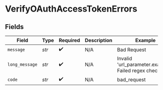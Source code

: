 # VerifyOAuthAccessTokenErrors


## Fields

| Field                                               | Type                                                | Required                                            | Description                                         | Example                                             |
| --------------------------------------------------- | --------------------------------------------------- | --------------------------------------------------- | --------------------------------------------------- | --------------------------------------------------- |
| `message`                                           | *str*                                               | :heavy_check_mark:                                  | N/A                                                 | Bad Request                                         |
| `long_message`                                      | *str*                                               | :heavy_check_mark:                                  | N/A                                                 | Invalid 'url_parameter.example': Failed regex check |
| `code`                                              | *str*                                               | :heavy_check_mark:                                  | N/A                                                 | bad_request                                         |